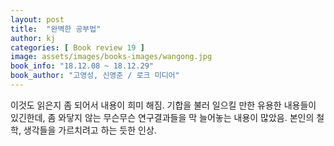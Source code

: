 ```yaml
---
layout: post
title:  "완벽한 공부법"
author: kj
categories: [ Book review 19 ]
image: assets/images/books-images/wangong.jpg
book_info: "18.12.08 ~ 18.12.29"
book_author: "고영성, 신영준 / 로크 미디어"
---
```


이것도 읽은지 좀 되어서 내용이 희미 해짐.
기합을 불러 일으킬 만한 유용한 내용들이 있긴한데, 좀 와닿지 않는 무슨무슨 연구결과들을 막 늘어놓는 내용이 많았음.
본인의 철학, 생각들을 가르치려고 하는 듯한 인상.
